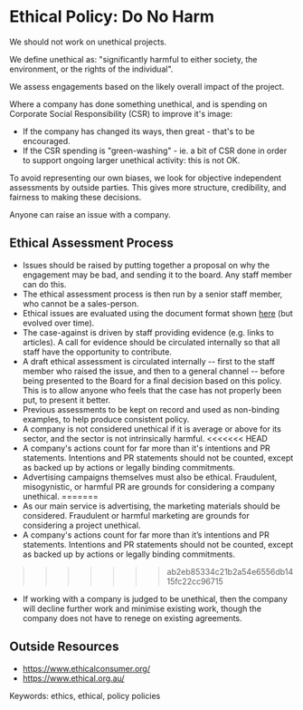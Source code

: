 
# Ethical Policy: Do No Harm

We should not work on unethical projects.

We define unethical as: "significantly harmful to either society, the environment, or the rights of the individual".

We assess engagements based on the likely overall impact of the project.

Where a company has done something unethical, and is spending on Corporate Social Responsibility (CSR) to improve it's image:

* If the company has changed its ways, then great - that's to be encouraged.
* If the CSR spending is "green-washing" - ie. a bit of CSR done in order to support ongoing larger unethical activity: this is not OK.

To avoid representing our own biases, we look for objective independent assessments by outside parties. This gives more structure, credibility, and fairness to making these decisions.

Anyone can raise an issue with a company. 

## Ethical Assessment Process

* Issues should be raised by putting together a proposal on why the engagement may be bad, and sending it to the board. Any staff member can do this.
* The ethical assessment process is then run by a senior staff member, who cannot be a sales-person.
* Ethical issues are evaluated using the document format shown [here](https://docs.google.com/document/d/18GtJpdgLfysw8Xv-H3uzzgbz92P1sebi-9W5FgCLXaY/edit)  (but evolved over time).
* The case-against is driven by staff providing evidence (e.g. links to articles). A call for evidence should be circulated internally so that all staff have the opportunity to contribute.
* A draft ethical assessment is circulated internally -- first to the staff member who raised the issue, and then to a general channel -- before being presented to the Board for a final decision based on this policy. This is to allow anyone who feels that the case has not properly been put, to present it better.
* Previous assessments to be kept on record and used as non-binding examples, to help produce consistent policy.
* A company is not considered unethical if it is average or above for its sector, and the sector is not intrinsically harmful.
<<<<<<< HEAD
* A company's actions count for far more than it's intentions and PR statements. Intentions and PR statements should not be counted, except as backed up by actions or legally binding commitments.
* Advertising campaigns themselves must also be ethical. Fraudulent, misogynistic, or harmful PR are grounds for considering a company unethical.
=======
* As our main service is advertising, the marketing materials should be considered. Fraudulent or harmful marketing are grounds for considering a project unethical.
* A company's actions count for far more than it’s intentions and PR statements. Intentions and PR statements should not be counted, except as backed up by actions or legally binding commitments.
>>>>>>> ab2eb85334c21b2a54e6556db1415fc22cc96715
* If working with a company is judged to be unethical, then the company will decline further work and minimise existing work, though the company does not have to renege on existing agreements. 

## Outside Resources

* <https://www.ethicalconsumer.org/>
* <https://www.ethical.org.au/>

Keywords: ethics, ethical, policy policies
